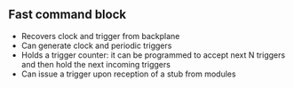 ## Fast command block
* Recovers clock and trigger from backplane
* Can generate clock and periodic triggers
* Holds a trigger counter: it can be programmed to accept next N triggers and then hold the next incoming triggers
* Can issue a trigger upon reception of a stub from modules